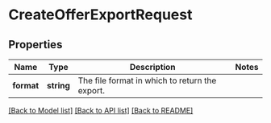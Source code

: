# CreateOfferExportRequest

## Properties
Name | Type | Description | Notes
------------ | ------------- | ------------- | -------------
**format** | **string** | The file format in which to return the export. | 

[[Back to Model list]](../README.md#documentation-for-models) [[Back to API list]](../README.md#documentation-for-api-endpoints) [[Back to README]](../README.md)



